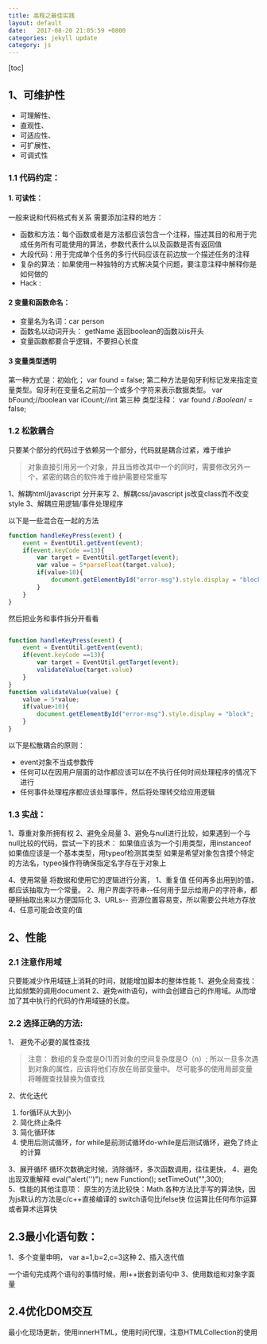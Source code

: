 ```yaml
---
title: 高程之最佳实践
layout: default
date:   2017-08-20 21:05:59 +0800
categories: jekyll update
category: js
---
```

[toc]
## 1、可维护性
- 可理解性、
- 直观性、
- 可适应性、
- 可扩展性、
- 可调式性

### 1.1 代码约定：
#### 1. 可读性：
一般来说和代码格式有关系
需要添加注释的地方：
- 函数和方法：每个函数或者是方法都应该包含一个注释，描述其目的和用于完成任务所有可能使用的算法，参数代表什么以及函数是否有返回值
- 大段代码：用于完成单个任务的多行代码应该在前边放一个描述任务的注释
- 复杂的算法：如果使用一种独特的方式解决莫个问题，要注意注释中解释你是如何做的
- Hack : 

#### 2 变量和函数命名：
- 变量名为名词：car person 
- 函数名以动词开头： getName 返回boolean的函数以is开头
- 变量函数都要合乎逻辑，不要担心长度

#### 3 变量类型透明
第一种方式是：初始化；
var found = false;
第二种方法是匈牙利标记发来指定变量类型。匈牙利在变量名之前加一个或多个字符来表示数据类型。
var bFound;//boolean
var iCount;//int 
第三种 类型注释：
var found /*:Boolean*/ = false;

###  1.2 松散耦合
只要某个部分的代码过于依赖另一个部分，代码就是耦合过紧，难于维护
> 对象直接引用另一个对象，并且当修改其中一个的同时，需要修改另外一个，紧密的耦合的软件难于维护需要经常重写

1、解耦html/javascript
分开来写
2、解耦css/javascript
js改变class而不改变style
3、解耦应用逻辑/事件处理程序

以下是一些混合在一起的方法
``` javascript
function handleKeyPress(event) {
    event = EventUtil.getEvent(event);
    if(event.keyCode ==13){
        var target = EventUtil.getTarget(event);
        var value = 5*parseFloat(target.value);
        if(value>10){
            document.getElementById("error-msg").style.display = "block";
        }
    }
}
```
然后把业务和事件拆分开看看


``` javascript

function handleKeyPress(event) {
    event = EventUtil.getEvent(event);
    if(event.keyCode ==13){
        var target = EventUtil.getTarget(event);
        validateValue(target.value)
    }
}
function validateValue(value) {
    value = 5*value;
    if(value>10){
        document.getElementById("error-msg").style.display = "block";
    }
}
```
以下是松散耦合的原则：
- event对象不当成参数传
- 任何可以在因用户层面的动作都应该可以在不执行任何时间处理程序的情况下进行
- 任何事件处理程序都应该处理事件，然后将处理转交给应用逻辑

### 1.3 实战：
1、尊重对象所拥有权
2、避免全局量
3、避免与null进行比较，如果遇到一个与null比较的代码，尝试一下的技术：
	如果值应该为一个引用类型，用instanceof
	如果值应该是一个基本类型，用typeof检测其类型
	如果是希望对象包含摸个特定的方法名，typeo操作符确保指定名字存在于对象上
	
4、使用常量
	将数据和使用它的逻辑进行分离，
	1、重复值 任何再多出用到的值，都应该抽取为一个常量。
	2、用户界面字符串--任何用于显示给用户的字符串，都硬掰抽取出来以方便国际化
	3、URLs-- 资源位置容易变，所以需要公共地方存放
	4、任意可能会改变的值
## 2、性能
### 2.1 注意作用域
只要能减少作用域链上消耗的时间，就能增加脚本的整体性能
1、避免全局查找：比如频繁的调用document
2、避免with语句，with会创建自己的作用域。从而增加了其中执行的代码的作用域链的长度。
### 2.2 选择正确的方法:

1、 避免不必要的属性查找 
>注意：
	 数组的复杂度是O(1)而对象的空间复杂度是O（n）;
	所以一旦多次遇到对象的属性，应该将他们存放在局部变量中。
	尽可能多的使用局部变量将睡醒查找替换为值查找

2、优化迭代
1. for循环从大到小
2. 简化终止条件
3. 简化循环体
4. 使用后测试循环，for while是前测试循环do-while是后测试循环，避免了终止的计算

3、展开循环
循环次数确定时候，消除循环，多次函数调用，往往更快，
4、避免出现双重解释
eval("alert('')");
new Function();
setTimeOut("",300);	 
5、性能的其他注意项：
原生的方法比较快：Math.各种方法比手写的算法快，因为js默认的方法是c/c++直接编译的
switch语句比ifelse快
位运算比任何布尔运算或者算术运算快

## 2.3最小化语句数：
1、多个变量申明，
var a=1,b=2,c=3这种
2、插入迭代值

一个语句完成两个语句的事情时候，用i++嵌套到语句中
3、使用数组和对象字面量
## 2.4优化DOM交互
最小化现场更新，使用innerHTML，使用时间代理，注意HTMLCollection的使用